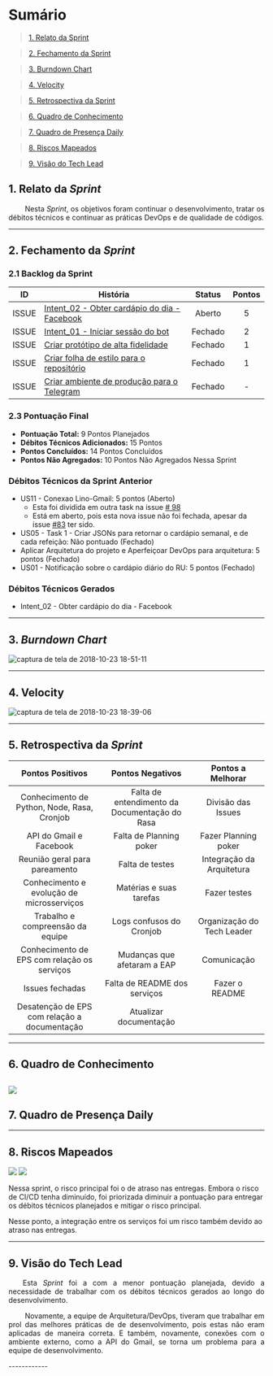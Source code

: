 # Sumário

>[1. Relato da Sprint](#1-relato-da-sprint)

>[2. Fechamento da Sprint](#2-fechamento-da-sprint)

>[3. Burndown Chart](#3-brundown-chart)

>[4. Velocity](#4-velocity)

>[5. Retrospectiva da Sprint](#5-retrospectiva-da-sprint)

>[6. Quadro de Conhecimento](#6-quadro-de-conhecimento)

>[7. Quadro de Presença Daily](#7-quadro-de-presença-daily)

>[8. Riscos Mapeados](#8-riscos-mapeados)

>[9. Visão do Tech Lead](#9-visão-do-tech-lead)

## 1. Relato da _Sprint_

<p align="justify">   Nesta <i>Sprint</i>, os objetivos foram continuar o desenvolvimento, tratar os débitos técnicos e continuar as práticas DevOps e de qualidade de códigos.


------------

## 2. Fechamento da _Sprint_

### 2.1 Backlog da Sprint

| ID | História | Status | Pontos |
|:--:| ------- | :----: | :----: |
|ISSUE|[Intent_02 - Obter cardápio do dia - Facebook](https://github.com/fga-eps-mds/2018.2-Lino/issues/86)|Aberto|5|
|ISSUE|[Intent_01 - Iniciar sessão do bot](https://github.com/fga-eps-mds/2018.2-Lino/issues/88)|Fechado|2|
|ISSUE|[Criar protótipo de alta fidelidade](https://github.com/fga-eps-mds/2018.2-Lino/issues/91)| Fechado | 1 |
|ISSUE|[Criar folha de estilo para o repositório](https://github.com/fga-eps-mds/2018.2-Lino/issues/102)|Fechado| 1 |
|ISSUE|[Criar ambiente de produção para o Telegram](https://github.com/fga-eps-mds/2018.2-Lino/issues/95)|Fechado| - |


### 2.3 Pontuação Final

* __Pontuação Total:__ 9 Pontos Planejados
* __Débitos Técnicos Adicionados:__ 15 Pontos 
* __Pontos Concluídos:__ 14 Pontos Concluídos
* __Pontos Não Agregados:__ 10 Pontos Não Agregados Nessa Sprint

### Débitos Técnicos da Sprint Anterior

* US11 - Conexao Lino-Gmail: 5 pontos (Aberto)
    - Esta foi dividida em outra task na issue [# 98](https://github.com/fga-eps-mds/2018.2-Lino/issues/98)
    - Está em aberto, pois esta nova issue não foi fechada, apesar da issue [#83](https://github.com/fga-eps-mds/2018.2-Lino/issues/83) ter sido.
* US05 - Task 1 - Criar JSONs para retornar o cardápio semanal, e de cada refeição: Não pontuado (Fechado)
* Aplicar Arquitetura do projeto e Aperfeiçoar DevOps para arquitetura: 5 pontos (Fechado)
* US01 - Notificação sobre o cardápio diário do RU: 5 pontos (Fechado)

### Débitos Técnicos Gerados

* Intent_02 - Obter cardápio do dia - Facebook

------------
## 3. _Burndown Chart_

![captura de tela de 2018-10-23 18-51-11](https://user-images.githubusercontent.com/18364727/47393075-e492f280-d6f4-11e8-8a1f-0ed9d0ae7c7d.png)

------------
## 4. Velocity

![captura de tela de 2018-10-23 18-39-06](https://user-images.githubusercontent.com/18364727/47392490-2a4ebb80-d6f3-11e8-8db5-b0df301e2792.png)

------------

## 5. Retrospectiva da _Sprint_


| Pontos Positivos                             | Pontos Negativos                              | Pontos a Melhorar          |
| :------------------------------------------: | :-------------------------------------------: | :------------------------: |
| Conhecimento de Python, Node, Rasa, Cronjob  | Falta de entendimento da Documentação do Rasa | Divisão das Issues         |
| API do Gmail e Facebook                      | Falta de Planning poker                       | Fazer Planning poker       |
| Reunião geral para pareamento                | Falta de testes                               | Integração da Arquitetura  |
| Conhecimento e evolução de microsserviços    | Matérias e suas tarefas                       | Fazer testes               |
| Trabalho e compreensão da equipe             | Logs confusos do Cronjob                      | Organização do Tech Leader |
| Conhecimento de EPS com relação os serviços  | Mudanças que afetaram a EAP                   | Comunicação                |
| Issues fechadas                              | Falta de README dos serviços                  | Fazer o README             |
| Desatenção de EPS com relação a documentação | Atualizar documentação                        |


------------
## 6. Quadro de Conhecimento
![](https://i.imgur.com/xjFPtQT.png)
------------

## 7. Quadro de Presença Daily

------------
## 8. Riscos Mapeados
![](https://i.imgur.com/50qDBo4.png)
![](https://i.imgur.com/O9kkJGz.png)

Nessa sprint, o risco principal foi o de atraso nas entregas. Embora o risco de CI/CD tenha diminuído, foi priorizada diminuir a pontuação para entregar os débitos técnicos planejados e mitigar o risco principal.

Nesse ponto, a integração entre os serviços foi um risco também devido ao atraso nas entregas.


------------
## 9. Visão do Tech Lead

<p align="justify">  Esta <i>Sprint</i> foi a com a menor pontuação planejada, devido a necessidade de trabalhar com os débitos técnicos gerados ao longo do desenvolvimento.</p>
<p align="justify">   Novamente, a equipe de Arquitetura/DevOps, tiveram que trabalhar em prol das melhores práticas de de desenvolvimento, pois estas não eram aplicadas de maneira correta. E também, novamente, conexões com o ambiente externo, como a API do Gmail, se torna um problema para a equipe de desenvolvimento.</p>
------------